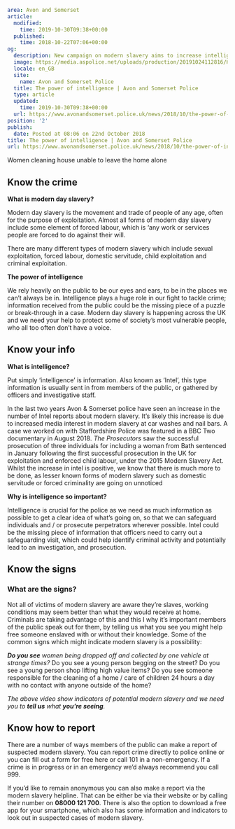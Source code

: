 ```yaml
area: Avon and Somerset
article:
  modified:
    time: 2019-10-30T09:38+00:00
  published:
    time: 2018-10-22T07:06+00:00
og:
  description: New campaign on modern slavery aims to increase intelligence&#8230;
  image: https://media.aspolice.net/uploads/production/20191024112816/House-01.jpg
  locale: en_GB
  site:
    name: Avon and Somerset Police
  title: The power of intelligence | Avon and Somerset Police
  type: article
  updated:
    time: 2019-10-30T09:38+00:00
  url: https://www.avonandsomerset.police.uk/news/2018/10/the-power-of-intelligence/
position: '2'
publish:
  date: Posted at 08:06 on 22nd October 2018
title: The power of intelligence | Avon and Somerset Police
url: https://www.avonandsomerset.police.uk/news/2018/10/the-power-of-intelligence/
```

Women cleaning house unable to leave the home alone

## **Know** the crime

**What is modern day slavery?**

Modern day slavery is the movement and trade of people of any age, often for the purpose of exploitation. Almost all forms of modern day slavery include some element of forced labour, which is ‘any work or services people are forced to do against their will.

There are many different types of modern slavery which include sexual exploitation, forced labour, domestic servitude, child exploitation and criminal exploitation.

**The power of intelligence**

We rely heavily on the public to be our eyes and ears, to be in the places we can’t always be in. Intelligence plays a huge role in our fight to tackle crime; information received from the public could be the missing piece of a puzzle or break-through in a case. Modern day slavery is happening across the UK and we need your help to protect some of society’s most vulnerable people, who all too often don’t have a voice.

## **Know** your info

**What is intelligence?**

Put simply ‘intelligence’ is information. Also known as ‘Intel’, this type information is usually sent in from members of the public, or gathered by officers and investigative staff.

In the last two years Avon & Somerset police have seen an increase in the number of Intel reports about modern slavery. It’s likely this increase is due to increased media interest in modern slavery at car washes and nail bars. A case we worked on with Staffordshire Police was featured in a BBC Two documentary in August 2018. _The Prosecutors_ saw the successful prosecution of three individuals for including a woman from Bath sentenced in January following the first successful prosecution in the UK for exploitation and enforced child labour, under the 2015 Modern Slavery Act. Whilst the increase in intel is positive, we know that there is much more to be done, as lesser known forms of modern slavery such as domestic servitude or forced criminality are going on unnoticed

**Why is intelligence so important?**

Intelligence is crucial for the police as we need as much information as possible to get a clear idea of what’s going on, so that we can safeguard individuals and / or prosecute perpetrators wherever possible. Intel could be the missing piece of information that officers need to carry out a safeguarding visit, which could help identify criminal activity and potentially lead to an investigation, and prosecution.

## **Know** the signs

### What are the signs?

Not all of victims of modern slavery are aware they’re slaves, working conditions may seem better than what they would receive at home. Criminals are taking advantage of this and this I why it’s important members of the public speak out for them, by telling us what you see you might help free someone enslaved with or without their knowledge. Some of the common signs which might indicate modern slavery is a possibility:

**_Do you see_** _women being dropped off and collected by one vehicle at strange times?_ Do you see a young person begging on the street? Do you see a young person shop lifting high value items? Do you see someone responsible for the cleaning of a home / care of children 24 hours a day with no contact with anyone outside of the home?

_The above video show indicators of potential modern slavery and we need you to **tell us** what **you’re seeing**._

## **Know** how to report

There are a number of ways members of the public can make a report of suspected modern slavery. You can report crime directly to police online or you can fill out a form for free here or call 101 in a non-emergency. If a crime is in progress or in an emergency we’d always recommend you call 999.

If you’d like to remain anonymous you can also make a report via the modern slavery helpline. That can be either be via their website or by calling their number on **08000 121 700**. There is also the option to download a free app for your smartphone, which also has some information and indicators to look out in suspected cases of modern slavery.
